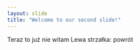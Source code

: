 ```yaml
---
layout: slide
title: "Welcome to our second slide!"
---
```

Teraz to już nie witam
Lewa strzałka: powrót
